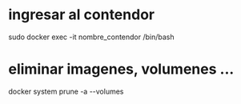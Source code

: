 # ingresar al contendor
sudo docker exec -it nombre_contendor /bin/bash 
# eliminar imagenes, volumenes ...
docker system prune -a --volumes 
